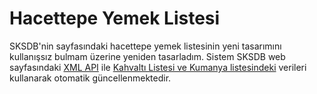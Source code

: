 # Hacettepe Yemek Listesi

SKSDB'nin sayfasındaki hacettepe yemek listesinin yeni tasarımını kullanışsız bulmam üzerine yeniden tasarladım. 
Sistem SKSDB web sayfasındaki [XML API](http://www.sksdb.hacettepe.edu.tr/YemekListesi.xml) ile [Kahvaltı Listesi ve Kumanya listesindeki](http://www.sksdb.hacettepe.edu.tr/new/post.php?id=1051&title=kahvalti-listesi) verileri kullanarak otomatik güncellenmektedir.
